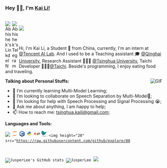 ### Hey 👋🏽, I'm [Kai Li!](https://www.likai.show) 

<br/>

<a href="https://www.linkedin.com/in/%E5%87%AF-%E6%9D%8E-0bb2451a4/">
  <img align="left" alt="Abhishek's LinkdeIN" width="22px" src="https://cdn.jsdelivr.net/npm/simple-icons@v3/icons/linkedin.svg" />
</a>
<a href="https://www.zhihu.com/people/li-kai-34-50">
  <img align="left" alt="Abhishek's Telegram" width="22px" src="https://cdn.jsdelivr.net/npm/simple-icons@3.1.0/icons/zhihu.svg" />
</a>


![](https://visitor-badge.glitch.me/badge?page_id=JusperLee.JusperLee)

<br />

Hi, I'm Kai Li, a Student 🎒 from China, currently, I'm an intern at [@Tencent AI Lab](https://ai.tencent.com/ailab/zh/index). And I used to be a Teaching assistant 🎓 [@Qinghai University](https://www.qhu.edu.cn/), Research Assistant 👨🏽‍🔮 [@Tsinghua University](https://www.tsinghua.edu.cn/), Taichi Developer 👨🏽‍🎲[@Taichi](https://github.com/taichi-dev). Beside's programming, I enjoy eating food and traveling.

  <img align="right" alt="GIF" src="https://media.giphy.com/media/836HiJc7pgzy8iNXCn/giphy.gif" />
  
**Talking about Personal Stuffs:**

- 🌱 I’m currently learning Multi-Model Learning; 
- 👯 I’m looking to collaborate on Speech Separation by Multi-Model🤝;
- 🤔 I’m looking for help with Speech Processing and Signal Processing 😭;
- 💬 Ask me about anything, I am happy to help;
- 📫 How to reach me: tsinghua.kaili@gmail.com;

**Languages and Tools:**  

<code><img height="20" src="https://pytorch.org/assets/images/logo-icon.svg"></code>
<code><img height="20" src="https://raw.githubusercontent.com/github/explore/80688e429a7d4ef2fca1e82350fe8e3517d3494d/topics/jupyter-notebook/jupyter-notebook.png"></code>
<code><img height="20" src="https://raw.githubusercontent.com/github/explore/80688e429a7d4ef2fca1e82350fe8e3517d3494d/topics/cpp/cpp.png"></code>
<code><img height="20" src="https://raw.githubusercontent.com/github/explore/80688e429a7d4ef2fca1e82350fe8e3517d3494d/topics/python/python.png"></code>
<code><img height="20" src="https://raw.githubusercontent.com/github/explore/80688e429a7d4ef2fca1e82350fe8e3517d3494d/topics/git/git.png"></code>
<code><img height="20" src="https://raw.githubusercontent.com/github/explore/80688e429a7d4ef2fca1e82350fe8e3517d3494d/topics/latex/latex.png"></code>
<code><img height="20" src="https://raw.githubusercontent.com/github/explore/80
  
![JusperLee's GitHub stats](https://github-readme-stats.vercel.app/api?username=JusperLee&theme=radical&show_icons=true&count_private=true&include_all_commits=true) ![JusperLee](https://github-readme-stats.vercel.app/api/top-langs/?username=JusperLee&hide=html&layout=compact&theme=radical)
![](https://github-profile-summary-cards.vercel.app/api/cards/profile-details?username=JusperLee&theme=monokai&count_private=true&include_all_commits=true)

